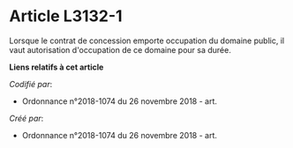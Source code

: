 # Article L3132-1

Lorsque le contrat de concession emporte occupation du domaine public, il vaut autorisation d'occupation de ce domaine pour
sa durée.

**Liens relatifs à cet article**

_Codifié par_:

  - Ordonnance n°2018-1074 du 26 novembre 2018 - art.

_Créé par_:

  - Ordonnance n°2018-1074 du 26 novembre 2018 - art.
